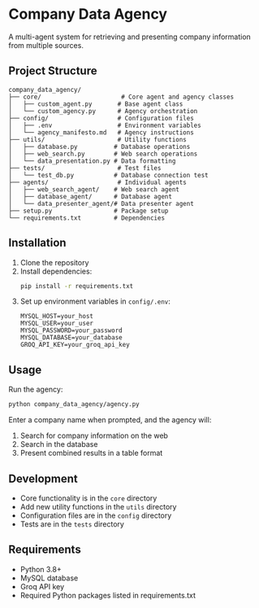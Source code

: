 # Company Data Agency

A multi-agent system for retrieving and presenting company information from multiple sources.

## Project Structure

```
company_data_agency/
├── core/                      # Core agent and agency classes
│   ├── custom_agent.py       # Base agent class
│   └── custom_agency.py      # Agency orchestration
├── config/                   # Configuration files
│   ├── .env                  # Environment variables
│   └── agency_manifesto.md   # Agency instructions
├── utils/                    # Utility functions
│   ├── database.py          # Database operations
│   ├── web_search.py        # Web search operations
│   └── data_presentation.py # Data formatting
├── tests/                    # Test files
│   └── test_db.py           # Database connection test
├── agents/                   # Individual agents
│   ├── web_search_agent/    # Web search agent
│   ├── database_agent/      # Database agent
│   └── data_presenter_agent/# Data presenter agent
├── setup.py                 # Package setup
└── requirements.txt         # Dependencies
```

## Installation

1. Clone the repository
2. Install dependencies:
   ```bash
   pip install -r requirements.txt
   ```
3. Set up environment variables in `config/.env`:
   ```
   MYSQL_HOST=your_host
   MYSQL_USER=your_user
   MYSQL_PASSWORD=your_password
   MYSQL_DATABASE=your_database
   GROQ_API_KEY=your_groq_api_key
   ```

## Usage

Run the agency:
```bash
python company_data_agency/agency.py
```

Enter a company name when prompted, and the agency will:
1. Search for company information on the web
2. Search in the database
3. Present combined results in a table format

## Development

- Core functionality is in the `core` directory
- Add new utility functions in the `utils` directory
- Configuration files are in the `config` directory
- Tests are in the `tests` directory

## Requirements

- Python 3.8+
- MySQL database
- Groq API key
- Required Python packages listed in requirements.txt 